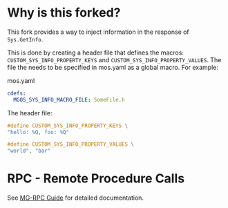 # Why is this forked?

This fork provides a way to inject information in the response of `Sys.GetInfo`.

This is done by creating a header file that defines the macros: `CUSTOM_SYS_INFO_PROPERTY_KEYS` and `CUSTOM_SYS_INFO_PROPERTY_VALUES`. The file the needs to be specified in mos.yaml as a global macro. For example:

mos.yaml
```yaml
cdefs:
  MGOS_SYS_INFO_MACRO_FILE: SomeFile.h
```

The header file:
```C
#define CUSTOM_SYS_INFO_PROPERTY_KEYS \
"hello: %Q, foo: %Q"

#define CUSTOM_SYS_INFO_PROPERTY_VALUES \
"world", "bar"
```

# RPC - Remote Procedure Calls

See [MG-RPC Guide](https://mongoose-os.com/docs/mongoose-os/userguide/rpc.md)
for detailed documentation.
